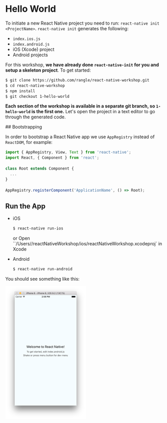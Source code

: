 # Hello World

To initiate a new React Native project you need to run: `react-native init <ProjectName>`. `react-native init` generates the following:
- `index.ios.js`
- `index.android.js`
- iOS (Xcode) project
- Android projects
                                                                                           
For this workshop, **we have already done `react-native-init` for you and setup a skeleton project**. To get started:

```sh
$ git clone https://github.com/rangle/react-native-workshop.git
$ cd react-native-workshop
$ npm install
$ git checkout 1-hello-world
```

**Each section of the workshop is available in a separate git branch, so `1-hello-world` is the first one.**  Let's open the project in a text editor to go through the generated code.

## Bootstrapping

In order to bootstrap a React Native app we use `AppRegistry` instead of `ReactDOM`, for example:

```js
import { AppRegistry, View, Text } from 'react-native';
import React, { Component } from 'react';

class Root extends Component {
  ...
}

AppRegistry.registerComponent('ApplicationName', () => Root);
```


## Run the App

- iOS

  ```sh
  $ react-native run-ios
  ```
  or Open ``/Users/<userName>/reactNativeWorkshop/ios/reactNativeWorkshop.xcodeproj` in Xcode


- Android

  ```sh
  $ react-native run-android
  ```

You should see something like this:

<img style="width: 50%" src="/img/hello-world.png" alt="hello world" />
